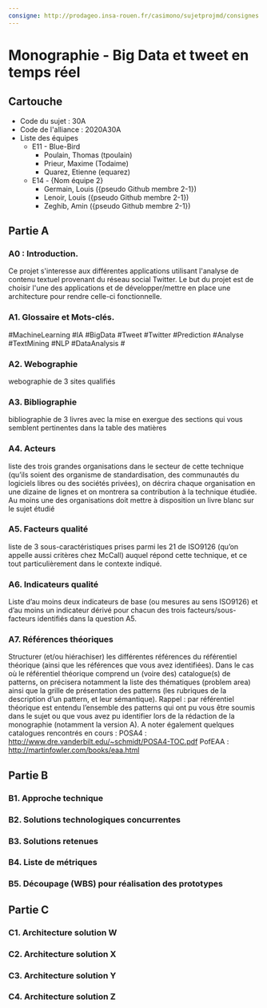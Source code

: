```yaml
---
consigne: http://prodageo.insa-rouen.fr/casimono/sujetprojmd/consignes.html
---
```

# Monographie - Big Data et tweet en temps réel

## Cartouche

 - Code du sujet : 30A
 - Code de l'alliance : 2020A30A
 - Liste des équipes
   - E11 - Blue-Bird
     - Poulain, Thomas (tpoulain)
     - Prieur, Maxime (Todaime)
     - Quarez, Etienne (equarez)
   - E14 - {Nom équipe 2}
     - Germain, Louis ({pseudo Github membre 2-1})
     - Lenoir, Louis ({pseudo Github membre 2-1})
     - Zeghib, Amin ({pseudo Github membre 2-1})

## Partie A

### A0 : Introduction.

 Ce projet s'interesse aux différentes applications utilisant l'analyse de contenu textuel provenant du réseau social Twitter.
 Le but du projet est de choisir l'une des applications et de développer/mettre en place une architecture pour rendre celle-ci fonctionnelle.
 
### A1. Glossaire et Mots-clés.

#MachineLearning #IA #BigData #Tweet #Twitter #Prediction #Analyse #TextMining #NLP #DataAnalysis #

### A2. Webographie

webographie de 3 sites qualifiés

### A3. Bibliographie

bibliographie de 3 livres avec la mise en exergue des sections qui vous semblent pertinentes dans la table des matières

### A4. Acteurs

 liste des trois grandes organisations dans le secteur de cette technique (qu’ils soient des organisme de standardisation, des communautés du logiciels libres ou des sociétés privées), on décrira chaque organisation en une dizaine de lignes et on montrera sa contribution à la technique étudiée. Au moins une des organisations doit mettre à disposition un livre blanc sur le sujet étudié

### A5. Facteurs qualité

 liste de 3 sous-caractéristiques prises parmi les 21 de ISO9126 (qu’on appelle aussi critères chez McCall) auquel répond cette technique, et ce tout particulièrement dans le contexte indiqué.

### A6. Indicateurs qualité

 Liste d’au moins deux indicateurs de base (ou mesures au sens ISO9126) et d’au moins un indicateur dérivé pour chacun des trois facteurs/sous-facteurs identifiés dans la question A5.

### A7. Références théoriques

 Structurer (et/ou hiérachiser) les différentes références du référentiel théorique (ainsi que les références que vous avez identifiées). Dans le cas où le référentiel théorique comprend un (voire des) catalogue(s) de patterns, on précisera notamment la liste des thématiques (problem area) ainsi que la grille de présentation des patterns (les rubriques de la description d’un pattern, et leur sémantique). Rappel : par référentiel théorique est entendu l’ensemble des patterns qui ont pu vous être soumis dans le sujet ou que vous avez pu identifier lors de la rédaction de la monographie (notamment la version A). A noter également quelques catalogues rencontrés en cours :
POSA4 : http://www.dre.vanderbilt.edu/~schmidt/POSA4-TOC.pdf
PofEAA : http://martinfowler.com/books/eaa.html

## Partie B

### B1. Approche technique

### B2. Solutions technologiques concurrentes

### B3. Solutions retenues

### B4. Liste de métriques

### B5. Découpage (WBS) pour réalisation des prototypes

## Partie C

### C1. Architecture solution W

### C2. Architecture solution X

### C3. Architecture solution Y

### C4. Architecture solution Z
